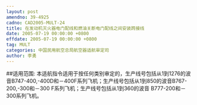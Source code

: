 ```yaml
---
layout: post
amendno: 39-4925
cadno: CAD2005-MULT-24
title: 在发动机灭火器电门配线和燃油关断电门配线之间安装跨接线
date: 2005-07-19 00:00:00 +0800
effdate: 2005-07-19 00:00:00 +0800
tag: MULT
categories: 中国民用航空总局航空器适航审定司
author: 李勇
---
```


##适用范围:
本适航指令适用于按任何类别审定的，生产线号包括从1到1276的波音B747-400,-400D和－400F系列飞机；生产线号包括从1到850的波音B767-200,-300和－300 F系列飞机；生产线号包括从1到360的波音 B777-200和－300系列飞机。

